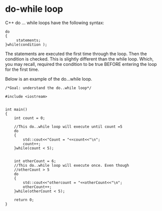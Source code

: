 # do-while loop 

C++ do ... while loops have the following syntax:
```
do
{
     statements;
}while(condition );
```
The statements are executed the first time through the loop. Then the condition is checked. This is slightly different than the while loop. Which, you may recall, required the condition to be true BEFORE entering the loop for the first time.

Below is an example of the do...while loop.

```
/*Goal: understand the do..while loop*/

#include <iostream>


int main()
{
    int count = 0;
    
    //This do..while loop will execute until count =5
    do
    {
        std::cout<<"Count = "<<count<<"\n";
        count++;
    }while(count < 5);


    int otherCount = 6; 
    //This do..while loop will execute once. Even though
    //otherCount > 5
    do
    {
        std::cout<<"othercount = "<<otherCount<<"\n";
        otherCount++;
    }while(otherCount < 5);
    
    return 0;
}
```
